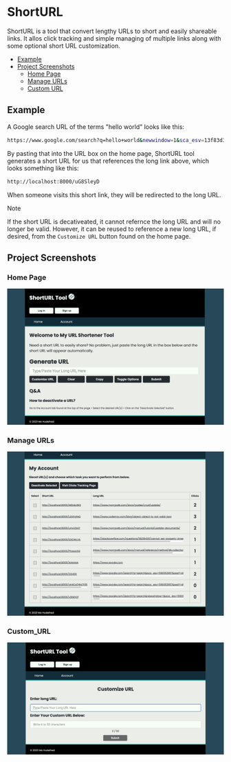 # ShortURL

ShortURL is a tool that convert lengthy URLs to short and easily shareable links. It allos click tracking and simple managing of multiple links along with some optional short URL customization.

- [Example](#example)
- [Project Screenshots](#project-screenshots)
  - [Home Page](#home-page)
  - [Manage URLs](#manage-urls)
  - [Custom URL](#custom_url)

## Example

A Google search URL of the terms "hello world" looks like this:

```sh
https://www.google.com/search?q=hello+world&newwindow=1&sca_esv=13f83d3e4d744b27&sxsrf=ADLYWIIB9cmrTgBZLn5P9inAvwhD0j_gSg%3A1718323180986&source=hp&ei=7IdrZt7FOfvA0PEPuImC2As&iflsig=AL9hbdgAAAAAZmuV_Pe6NxMZt1TbvnhIRmWP16kXWDyE&ved=0ahUKEwje67zW5NmGAxV7IDQIHbiEALsQ4dUDCBc&uact=5&oq=hello+world&gs_lp=Egdnd3Mtd2l6IgtoZWxsbyB3b3JsZDIIEAAYgAQYsQMyCBAuGIAEGLEDMggQABiABBixAzIIEAAYgAQYsQMyCBAAGIAEGLEDMggQABiABBixAzIFEC4YgAQyBRAAGIAEMgUQABiABDIFEAAYgARI8iRQAFjTH3AAeACQAQCYAVCgAe8FqgECMTG4AQPIAQD4AQGYAgugAqIGwgIREC4YgAQYsQMY0QMYgwEYxwHCAgsQABiABBixAxiDAcICDhAuGIAEGLEDGIMBGIoFwgIOEC4YgAQYsQMY0QMYxwHCAgsQLhiABBjRAxjHAcICDhAuGIAEGMcBGI4FGK8BwgILEC4YgAQYxwEYrwHCAg4QABiABBixAxiDARiKBcICCxAuGIAEGLEDGNQCmAMAkgcCMTGgB6uaAQ&sclient=gws-wiz
```

By pasting that into the URL box on the home page, ShortURL tool generates a short URL for us that references the long link above, which looks something like this:

```sh
http://localhost:8000/uG8SleyD
```

When someone visits this short link, they will be redirected to the long URL. 

> [!Note]
> If the short URL is decativeated, it cannot refernce the long URL and will no longer be valid. However, it can be reused to reference a new long URL, if desired, from the `Customize URL` button found on the home page.

## Project Screenshots

### Home Page
![Home Page](Documents/home.png)


### Manage URLs
![Books](Documents/Manage_URLs.png)


### Custom_URL
![Authors](Documents/Custom_URL.png)

